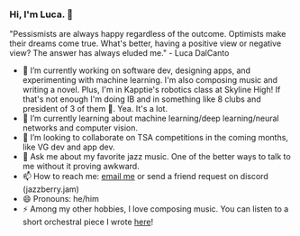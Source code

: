 ### Hi, I'm Luca. 👋

"Pessismists are always happy regardless of the outcome. Optimists make their dreams come true. What's better, having a positive view or negative view? The answer has always eluded me." - Luca DalCanto

- 🔭 I’m currently working on software dev, designing apps, and experimenting with machine learning. I'm also composing music and writing a novel. Plus, I'm in Kapptie's robotics class at Skyline High! If that's not enough I'm doing IB and in something like 8 clubs and president of 3 of them 🫠. Yea. It's a lot.
- 🌱 I’m currently learning about machine learning/deep learning/neural networks and computer vision.
- 👯 I’m looking to collaborate on TSA competitions in the coming months, like VG dev and app dev.
- 💬 Ask me about my favorite jazz music. One of the better ways to talk to me without it proving awkward.
- 📫 How to reach me: [email me](mailto:lucadalcanto7@gmail.com) or send a friend request on discord (jazzberry.jam)
- 😄 Pronouns: he/him
- ⚡ Among my other hobbies, I love composing music. You can listen to a short orchestral piece I wrote [here](https://musescore.com/user/40316551/scores/11059336)!

<!--
**Luca-Skyline/Luca-Skyline** is a ✨ _special_ ✨ repository because its `README.md` (this file) appears on your GitHub profile.

Here are some ideas to get you started:

- 🔭 I’m currently working on ...
- 🌱 I’m currently learning ...
- 👯 I’m looking to collaborate on ...
- 🤔 I’m looking for help with ...
- 💬 Ask me about ...
- 📫 How to reach me: ...
- 😄 Pronouns: ...
- ⚡ Fun fact: ...
-->
